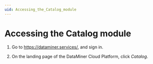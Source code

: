 ```yaml
---
uid: Accessing_the_Catalog_module
---
```


# Accessing the Catalog module

1. Go to <https://dataminer.services/>, and sign in.

2. On the landing page of the DataMiner Cloud Platform, click *Catalog*.
